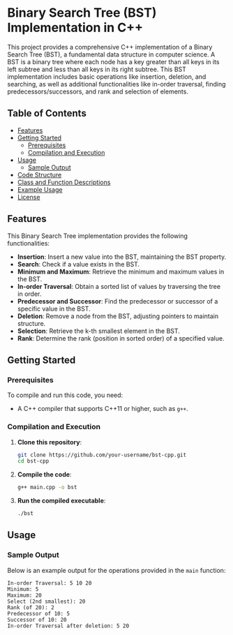 # Binary Search Tree (BST) Implementation in C++

This project provides a comprehensive C++ implementation of a Binary Search Tree (BST), a fundamental data structure in computer science. A BST is a binary tree where each node has a key greater than all keys in its left subtree and less than all keys in its right subtree. This BST implementation includes basic operations like insertion, deletion, and searching, as well as additional functionalities like in-order traversal, finding predecessors/successors, and rank and selection of elements.

## Table of Contents
- [Features](#features)
- [Getting Started](#getting-started)
  - [Prerequisites](#prerequisites)
  - [Compilation and Execution](#compilation-and-execution)
- [Usage](#usage)
  - [Sample Output](#sample-output)
- [Code Structure](#code-structure)
- [Class and Function Descriptions](#class-and-function-descriptions)
- [Example Usage](#example-usage)
- [License](#license)

## Features

This Binary Search Tree implementation provides the following functionalities:
- **Insertion**: Insert a new value into the BST, maintaining the BST property.
- **Search**: Check if a value exists in the BST.
- **Minimum and Maximum**: Retrieve the minimum and maximum values in the BST.
- **In-order Traversal**: Obtain a sorted list of values by traversing the tree in order.
- **Predecessor and Successor**: Find the predecessor or successor of a specific value in the BST.
- **Deletion**: Remove a node from the BST, adjusting pointers to maintain structure.
- **Selection**: Retrieve the k-th smallest element in the BST.
- **Rank**: Determine the rank (position in sorted order) of a specified value.

## Getting Started

### Prerequisites

To compile and run this code, you need:
- A C++ compiler that supports C++11 or higher, such as `g++`.

### Compilation and Execution

1. **Clone this repository**:
    ```bash
    git clone https://github.com/your-username/bst-cpp.git
    cd bst-cpp
    ```

2. **Compile the code**:
    ```bash
    g++ main.cpp -o bst
    ```

3. **Run the compiled executable**:
    ```bash
    ./bst
    ```

## Usage

### Sample Output

Below is an example output for the operations provided in the `main` function:

```plaintext
In-order Traversal: 5 10 20
Minimum: 5
Maximum: 20
Select (2nd smallest): 20
Rank (of 20): 2
Predecessor of 10: 5
Successor of 10: 20
In-order Traversal after deletion: 5 20
